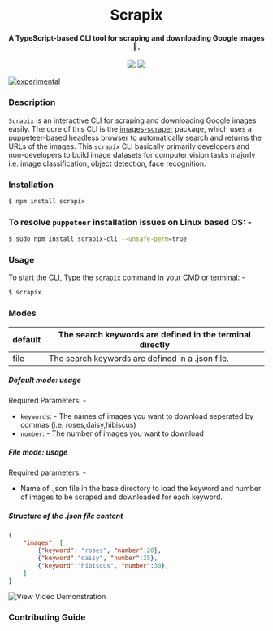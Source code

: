 <h1 align="center">
  Scrapix
</h1>
<h4 align="center">
    A TypeScript-based CLI tool for scraping and downloading Google images 🚀.
</h4>

<div align="center">
  <img src="https://badgen.net/npm/v/make-cli-tool?icon=npm" />
  <img src="https://badgen.net/github/last-commit/sajmoni/make-cli-tool?icon=github" />
</div>

[![experimental](http://badges.github.io/stability-badges/dist/experimental.svg)](http://github.com/badges/stability-badges)

### Description
`Scrapix` is an interactive CLI for scraping and downloading Google images easily. The core of this CLI is the [images-scraper](https://www.npmjs.com/package/images-scraper) package, which uses a puppeteer-based headless browser to automatically search and returns the URLs of the images. This `scrapix` CLI basically primarily developers and non-developers to build image datasets for computer vision tasks majorly i.e. image classification, object detection, face recognition. 

### Installation
```bash
$ npm install scrapix
```

### To resolve `puppeteer` installation issues on Linux based OS: -
```bash
$ sudo npm install scrapix-cli --unsafe-perm=true
```

### Usage 
To start the CLI, Type the `scrapix` command in your CMD or terminal: -
```bash
$ scrapix
```
### Modes 
| default | The search keywords are defined in the terminal directly |
|---------|----------------------------------------------------------|
| file    | The search keywords are defined in a .json file.         |

##### Default mode: usage
Required Parameters: -
- `keywords`: - The names of images you want to download seperated by commas (i.e. roses,daisy,hibiscus)
- `number`: - The number of images you want to download

##### File mode: usage
Required parameters: -
- Name of .json file in the base directory to load the keyword and number of images to be scraped and downloaded for each keyword.

##### Structure of the .json file content
```json
{
    "images": [
        {"keyword": "roses", "number":20},
        {"keyword":"daisy", "number":25},
        {"keyword":"hibiscus", "number":30},
    ]
}
```

![View Video Demonstration](https://www.youtube.com/watch?v=3mRXiu-i4TY)

### Contributing Guide
